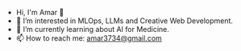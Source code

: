 - Hi, I'm Amar 👋
- 👀 I’m interested in MLOps, LLMs and Creative Web Development.
- 🌱 I’m currently learning about AI for Medicine. 
- 📫 How to reach me: amar3734@gmail.com


<!--
**amarnathwani/amarnathwani** is a ✨ _special_ ✨ repository because its `README.md` (this file) appears on your GitHub profile.

Here are some ideas to get you started:
- 🔭 I’m currently working on ...
- 🌱 I’m currently learning ...
- 👯 I’m looking to collaborate on ...
- 🤔 I’m looking for help with ...
- 💬 Ask me about ...
- 📫 How to reach me: ...
- 😄 Pronouns: ...
- ⚡ Fun fact: ...
-->
